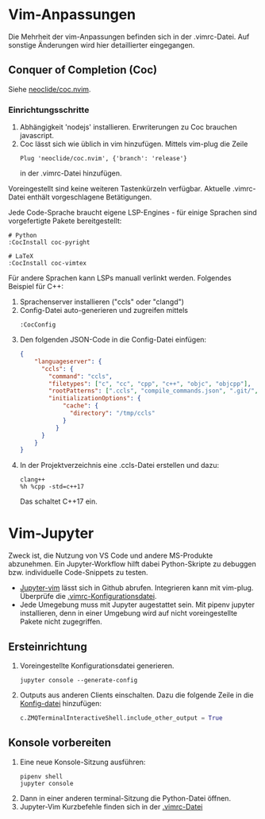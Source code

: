 # Vim-Anpassungen

Die Mehrheit der vim-Anpassungen befinden sich in der .vimrc-Datei. Auf sonstige Änderungen wird hier detaillierter eingegangen.

## Conquer of Completion (Coc)

Siehe [neoclide/coc.nvim](https://github.com/neoclide/coc.nvim).

### Einrichtungsschritte

1. Abhängigkeit 'nodejs' installieren. Erwriterungen zu Coc brauchen javascript.
2. Coc lässt sich wie üblich in vim hinzufügen. Mittels vim-plug die Zeile
    ```vimL
    Plug 'neoclide/coc.nvim', {'branch': 'release'}
    ```
    in der .vimrc-Datei hinzufügen.

Voreingestellt sind keine weiteren Tastenkürzeln verfügbar. Aktuelle .vimrc-Datei enthält vorgeschlagene Betätigungen.

Jede Code-Sprache braucht eigene LSP-Engines - für einige Sprachen sind vorgefertigte Pakete bereitgestellt:
```shell
# Python
:CocInstall coc-pyright

# LaTeX
:CocInstall coc-vimtex
```

Für andere Sprachen kann LSPs manuall verlinkt werden. Folgendes Beispiel für C++:
1. Sprachenserver installieren ("ccls" oder "clangd")
2. Config-Datei auto-generieren und zugreifen mittels
    ```
    :CocConfig
    ```
3. Den folgenden JSON-Code in die Config-Datei einfügen:
    ```json
    {
        "languageserver": {
          "ccls": {
            "command": "ccls",
            "filetypes": ["c", "cc", "cpp", "c++", "objc", "objcpp"],
            "rootPatterns": [".ccls", "compile_commands.json", ".git/", ".hg/"],
            "initializationOptions": {
                "cache": {
                  "directory": "/tmp/ccls"
                }
              }
          }
        }
    }
    ```
4. In der Projektverzeichnis eine .ccls-Datei erstellen und dazu:
    ```shell
    clang++
    %h %cpp -std=c++17
    ```
    Das schaltet C++17 ein.

# Vim-Jupyter

Zweck ist, die Nutzung von VS Code und andere MS-Produkte abzunehmen. Ein Jupyter-Workflow hilft dabei Python-Skripte zu debuggen bzw. individuelle Code-Snippets zu testen.

- [Jupyter-vim](https://github.com/jupyter-vim/jupyter-vim) lässt sich in Github abrufen. Integrieren kann mit vim-plug. Überprüfe die [.vimrc-Konfigurationsdatei](~/.vimrc).
- Jede Umegebung muss mit Jupyter augestattet sein. Mit pipenv jupyter installieren, denn in einer Umgebung wird auf nicht voreingestellte Pakete nicht zugegriffen.

## Ersteinrichtung

1. Voreingestellte Konfigurationsdatei generieren.
    ```shell
    jupyter console --generate-config
    ```
2. Outputs aus anderen Clients einschalten. Dazu die folgende Zeile in die [Konfig-datei](~/.jupyter/jupyter_console_config.py)
 hinzufügen:
    ```python
    c.ZMQTerminalInteractiveShell.include_other_output = True
    ```
    
## Konsole vorbereiten

1. Eine neue Konsole-Sitzung ausführen:
    ```shell
    pipenv shell
    jupyter console 
    ```
2. Dann in einer anderen terminal-Sitzung die Python-Datei öffnen.
3. Jupyter-Vim Kurzbefehle finden sich in der [.vimrc-Datei](~/.vimrc)
